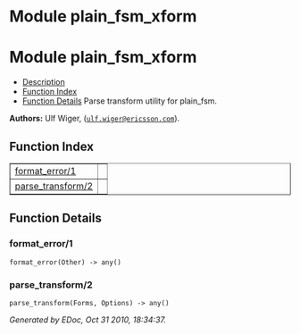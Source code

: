 Module plain_fsm_xform
======================


<h1>Module plain_fsm_xform</h1>

* [Description](#description)
* [Function Index](#index)
* [Function Details](#functions)
Parse transform utility for plain_fsm.



__Authors:__ Ulf Wiger, ([`ulf.wiger@ericsson.com`](mailto:ulf.wiger@ericsson.com)).

<h2><a name="index">Function Index</a></h2>



<table width="100%" border="1" cellspacing="0" cellpadding="2" summary="function index"><tr><td valign="top"><a href="#format_error-1">format_error/1</a></td><td></td></tr><tr><td valign="top"><a href="#parse_transform-2">parse_transform/2</a></td><td></td></tr></table>


<a name="functions"></a>


<h2>Function Details</h2>


<a name="format_error-1"></a>


<h3>format_error/1</h3>





`format_error(Other) -> any()`


<a name="parse_transform-2"></a>


<h3>parse_transform/2</h3>





`parse_transform(Forms, Options) -> any()`



_Generated by EDoc, Oct 31 2010, 18:34:37._